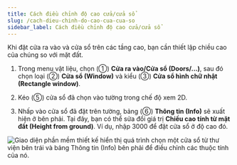 ```yaml
---
title: Cách điều chỉnh độ cao cửa/cửa sổ
slug: /cach-dieu-chinh-do-cao-cua-cua-so
sidebar_label: Cách điều chỉnh độ cao cửa/cửa sổ
---
```


Khi đặt cửa ra vào và cửa sổ trên các tầng cao, bạn cần thiết lập chiều cao của chúng so với mặt đất.

1. Trong menu vật liệu, chọn (①) **Cửa ra vào/Cửa sổ (Doors/...)**, sau đó chọn loại (②) **Cửa sổ (Window)** và kiểu (③) **Cửa sổ hình chữ nhật (Rectangle window)**.

2. Kéo (⑤) cửa sổ đã chọn vào tường trong chế độ xem 2D.

3. Nhấp vào cửa sổ đã đặt trên tường, bảng (⑥) **Thông tin (Info)** sẽ xuất hiện ở bên phải. Tại đây, bạn có thể sửa đổi giá trị **Chiều cao tính từ mặt đất (Height from ground)**. Ví dụ, nhập 3000 để đặt cửa sổ ở độ cao đó.

![Giao diện phần mềm thiết kế hiển thị quá trình chọn một cửa sổ từ thư viện bên trái và bảng Thông tin (Info) bên phải để điều chỉnh các thuộc tính của nó.](https://storage.googleapis.com/jegavn_kb/image_jegavn/184.1.png)
